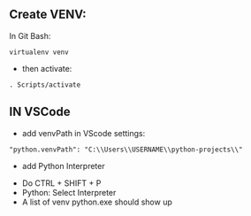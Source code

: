 ## Create VENV:

In Git Bash: 

`virtualenv venv`

- then activate: 

`. Scripts/activate`


## IN VSCode

* add venvPath in VScode settings:

`"python.venvPath": "C:\\Users\\USERNAME\\python-projects\\"`

* add Python Interpreter 

- Do CTRL + SHIFT + P
- Python: Select Interpreter
- A list of venv python.exe should show up
